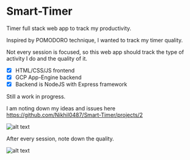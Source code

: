 # Smart-Timer
Timer full stack web app to track my productivity. 

Inspired by POMODORO technique, I wanted to track my timer quality.

Not every session is focused, so this web app should track the type of activity I do and the quality of it.

- [x] HTML/CSS/JS frontend
- [x] GCP App-Engine backend 
- [x] Backend is NodeJS with Express framework

Still a work in progress.

I am noting down my ideas and issues here https://github.com/Nikhil0487/Smart-Timer/projects/2


![alt text](https://github.com/Nikhil0487/Smart-Timer/blob/main/Timer.png)

After every session, note down the quality.


![alt text](https://github.com/Nikhil0487/Smart-Timer/blob/main/Quality.png)